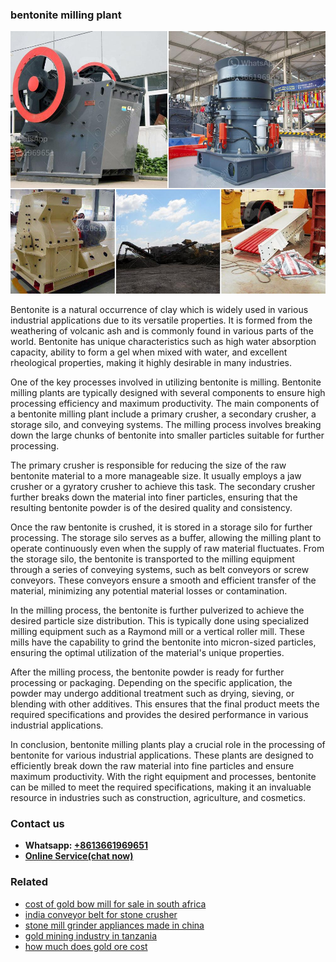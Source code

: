 <h3>bentonite milling plant</h3><img src='1708499241.jpg' alt=''><p>Bentonite is a natural occurrence of clay which is widely used in various industrial applications due to its versatile properties. It is formed from the weathering of volcanic ash and is commonly found in various parts of the world. Bentonite has unique characteristics such as high water absorption capacity, ability to form a gel when mixed with water, and excellent rheological properties, making it highly desirable in many industries.</p><p>One of the key processes involved in utilizing bentonite is milling. Bentonite milling plants are typically designed with several components to ensure high processing efficiency and maximum productivity. The main components of a bentonite milling plant include a primary crusher, a secondary crusher, a storage silo, and conveying systems. The milling process involves breaking down the large chunks of bentonite into smaller particles suitable for further processing.</p><p>The primary crusher is responsible for reducing the size of the raw bentonite material to a more manageable size. It usually employs a jaw crusher or a gyratory crusher to achieve this task. The secondary crusher further breaks down the material into finer particles, ensuring that the resulting bentonite powder is of the desired quality and consistency.</p><p>Once the raw bentonite is crushed, it is stored in a storage silo for further processing. The storage silo serves as a buffer, allowing the milling plant to operate continuously even when the supply of raw material fluctuates. From the storage silo, the bentonite is transported to the milling equipment through a series of conveying systems, such as belt conveyors or screw conveyors. These conveyors ensure a smooth and efficient transfer of the material, minimizing any potential material losses or contamination.</p><p>In the milling process, the bentonite is further pulverized to achieve the desired particle size distribution. This is typically done using specialized milling equipment such as a Raymond mill or a vertical roller mill. These mills have the capability to grind the bentonite into micron-sized particles, ensuring the optimal utilization of the material's unique properties.</p><p>After the milling process, the bentonite powder is ready for further processing or packaging. Depending on the specific application, the powder may undergo additional treatment such as drying, sieving, or blending with other additives. This ensures that the final product meets the required specifications and provides the desired performance in various industrial applications.</p><p>In conclusion, bentonite milling plants play a crucial role in the processing of bentonite for various industrial applications. These plants are designed to efficiently break down the raw material into fine particles and ensure maximum productivity. With the right equipment and processes, bentonite can be milled to meet the required specifications, making it an invaluable resource in industries such as construction, agriculture, and cosmetics.</p><h3>Contact us</h3><ul><li><strong>Whatsapp:&nbsp;<a href="https://wa.me/8613661969651">+8613661969651</a></strong></li><li><a href="https://swt.shibang-china.com/?git&amp;zhl&amp;bentonite milling plant"><strong>Online Service(chat now)</strong></a></li></ul><h3>Related</h3><ul><li><a href='cost of gold bow mill for sale in south africa.md'>cost of gold bow mill for sale in south africa</a></li><li><a href='india conveyor belt for stone crusher.md'>india conveyor belt for stone crusher</a></li><li><a href='stone mill grinder appliances made in china.md'>stone mill grinder appliances made in china</a></li><li><a href='gold mining industry in tanzania.md'>gold mining industry in tanzania</a></li><li><a href='how much does gold ore cost.md'>how much does gold ore cost</a></li></ul>